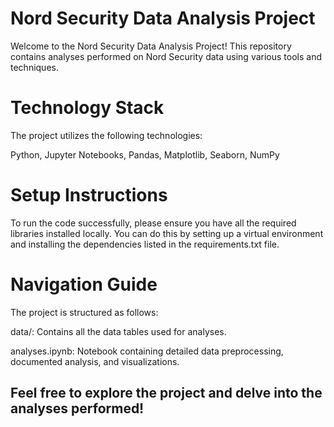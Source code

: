 # Nord Security Data Analysis Project
Welcome to the Nord Security Data Analysis Project! This repository contains analyses performed on Nord Security data using various tools and techniques.

# Technology Stack
The project utilizes the following technologies:

Python, Jupyter Notebooks, Pandas, Matplotlib, Seaborn, NumPy

# Setup Instructions
To run the code successfully, please ensure you have all the required libraries installed locally. You can do this by setting up a virtual environment and installing the dependencies listed in the requirements.txt file.

# Navigation Guide
The project is structured as follows:

data/: Contains all the data tables used for analyses.

analyses.ipynb: Notebook containing detailed data preprocessing, documented analysis, and visualizations.

## Feel free to explore the project and delve into the analyses performed!